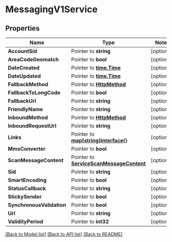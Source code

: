# MessagingV1Service

## Properties
Name | Type | Notes
------------ | ------------- | -------------
**AccountSid** | Pointer to **string** | [optional] 
**AreaCodeGeomatch** | Pointer to **bool** | [optional] 
**DateCreated** | Pointer to [**time.Time**](time.Time.md) | [optional] 
**DateUpdated** | Pointer to [**time.Time**](time.Time.md) | [optional] 
**FallbackMethod** | Pointer to [**HttpMethod**](http_method.md) | [optional] 
**FallbackToLongCode** | Pointer to **bool** | [optional] 
**FallbackUrl** | Pointer to **string** | [optional] 
**FriendlyName** | Pointer to **string** | [optional] 
**InboundMethod** | Pointer to [**HttpMethod**](http_method.md) | [optional] 
**InboundRequestUrl** | Pointer to **string** | [optional] 
**Links** | Pointer to [**map[string]interface{}**](.md) | [optional] 
**MmsConverter** | Pointer to **bool** | [optional] 
**ScanMessageContent** | Pointer to [**ServiceScanMessageContent**](service_scan_message_content.md) | [optional] 
**Sid** | Pointer to **string** | [optional] 
**SmartEncoding** | Pointer to **bool** | [optional] 
**StatusCallback** | Pointer to **string** | [optional] 
**StickySender** | Pointer to **bool** | [optional] 
**SynchronousValidation** | Pointer to **bool** | [optional] 
**Url** | Pointer to **string** | [optional] 
**ValidityPeriod** | Pointer to **int32** | [optional] 

[[Back to Model list]](../README.md#documentation-for-models) [[Back to API list]](../README.md#documentation-for-api-endpoints) [[Back to README]](../README.md)


